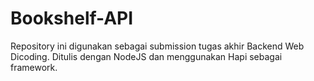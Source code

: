 # Bookshelf-API

Repository ini digunakan sebagai submission tugas akhir Backend Web Dicoding. 
Ditulis dengan NodeJS dan menggunakan Hapi sebagai framework.

